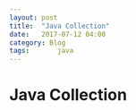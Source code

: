 ```yaml
---
layout: post
title:  "Java Collection"
date:   2017-07-12 04:00
category: Blog
tags: 		java
---
```

# Java Collection
